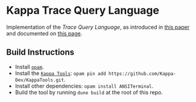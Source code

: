 # Kappa Trace Query Language

Implementation of the _Trace Query Language_, as
introduced in [this
paper](https://www.cs.cmu.edu/~jlaurent/pdf/papers/cmsb18.pdf)
and documented on [this
page](https://www.cs.cmu.edu/~jlaurent/software/katql-documentation.html).

## Build Instructions

- Install [`opam`](https://opam.ocaml.org/doc/Install.html).
- Install the [`Kappa Tools`](https://github.com/Kappa-Dev/KappaTools): `opam pin add https://github.com/Kappa-Dev/KappaTools.git`.
- Install other dependencies: `opam install ANSITerminal`.
- Build the tool by running `dune build` at the root of this repo.